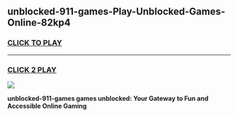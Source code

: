 
## unblocked-911-games-Play-Unblocked-Games-Online-82kp4
<h3>
<a href="https://premium76.site?title=unblocked-911-games&ref=24A">CLICK TO PLAY</a></h3>
<hr>

<h3>
<a href="https://premium76.site?title=unblocked-911-games&ref=24A">CLICK 2 PLAY</a>
  
</h3>

<a href="https://premium76.site?title=unblocked-911-games&ref=24A"><img src="https://clearcache.store/games.png"></a>


**unblocked-911-games games unblocked: Your Gateway to Fun and Accessible Online Gaming**
